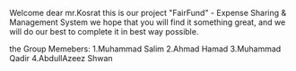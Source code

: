 Welcome dear mr.Kosrat
this is our project "FairFund" - Expense Sharing & Management System
we hope that you will find it something great, and we will do our best to complete it in best way possible.

the Group Memebers:
1.Muhammad Salim 
2.Ahmad Hamad
3.Muhammad Qadir
4.AbdullAzeez Shwan
